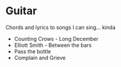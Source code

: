 # Guitar
Chords and lyrics to songs I can sing... kinda


* Counting Crows - Long December
* Elliott Smith - Between the bars
* Pass the bottle
* Complain and Grieve
